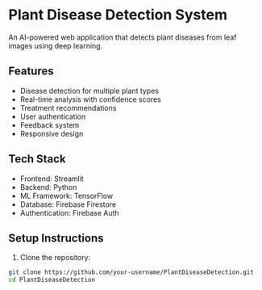 # Plant Disease Detection System

An AI-powered web application that detects plant diseases from leaf images using deep learning.

## Features

- Disease detection for multiple plant types
- Real-time analysis with confidence scores
- Treatment recommendations
- User authentication
- Feedback system
- Responsive design

## Tech Stack

- Frontend: Streamlit
- Backend: Python
- ML Framework: TensorFlow
- Database: Firebase Firestore
- Authentication: Firebase Auth

## Setup Instructions

1. Clone the repository:
```bash
git clone https://github.com/your-username/PlantDiseaseDetection.git
cd PlantDiseaseDetection